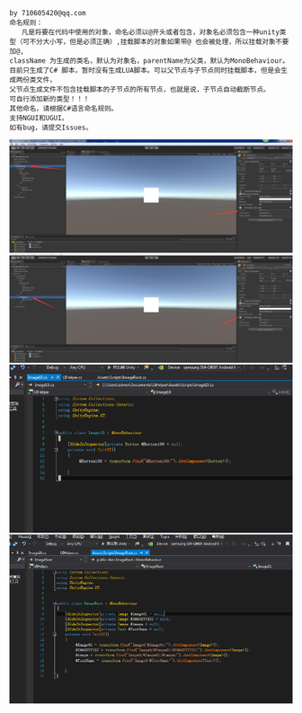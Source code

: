     by 710605420@qq.com
    命名规则：
       凡是将要在代码中使用的对象，命名必须以@开头或者包含，对象名必须包含一种unity类型（可不分大小写，但是必须正确）,挂载脚本的对象如果带@ 也会被处理，所以挂载对象不要加@,
    className 为生成的类名，默认为对象名，parentName为父类，默认为MonoBehaviour。目前只生成了C# 脚本，暂时没有生成LUA脚本。可以父节点与子节点同时挂载脚本，但是会生成两份类文件，
    父节点生成文件不包含挂载脚本的子节点的所有节点，也就是说，子节点自动截断节点。
	可自行添加新的类型！！！
    其他命名，请根据C#语言命名规则。
	支持NGUI和UGUI。
    如有bug，请提交Issues。
	
![image](https://github.com/hanbim520/Unity3dAutoGenerateCodeForNode/raw/master/Image/1.jpg)
![image](https://github.com/hanbim520/Unity3dAutoGenerateCodeForNode/raw/master/Image/2.jpg)
![image](https://github.com/hanbim520/Unity3dAutoGenerateCodeForNode/raw/master/Image/3.png)
![image](https://github.com/hanbim520/Unity3dAutoGenerateCodeForNode/raw/master/Image/4.png)
